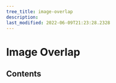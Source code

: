 ```yaml
---
tree_title: image-overlap
description: 
last_modified: 2022-06-09T21:23:28.2328
---
```


# Image Overlap

## Contents
